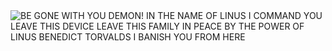 <img alt="BE GONE WITH YOU DEMON! IN THE NAME OF LINUS I COMMAND YOU LEAVE THIS DEVICE LEAVE THIS FAMILY IN PEACE BY THE POWER OF LINUS BENEDICT TORVALDS I BANISH YOU FROM HERE" src="https://github.com/user-attachments/assets/30da0992-4988-4e74-bceb-c4ea8e11ee34">
